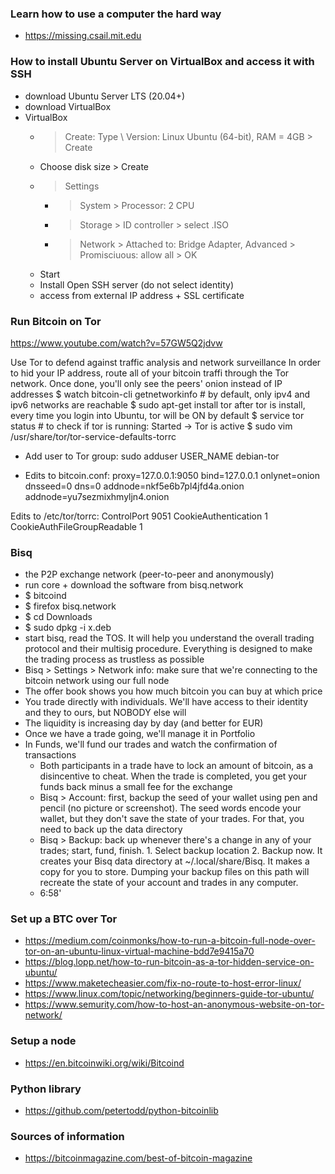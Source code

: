 ### Learn how to use a computer the hard way
- https://missing.csail.mit.edu

### How to install Ubuntu Server on VirtualBox and access it with SSH
- download Ubuntu Server LTS (20.04+)
- download VirtualBox
- VirtualBox
  - > Create: Type \ Version: Linux Ubuntu (64-bit), RAM = 4GB > Create
  - Choose disk size > Create
  - > Settings
    - > System > Processor: 2 CPU
    - > Storage > ID controller > select .ISO
    - > Network > Attached to: Bridge Adapter, Advanced > Promisciuous: allow all > OK
  - Start
  - Install Open SSH server (do not select identity)
  - access from external IP address + SSL certificate
    
### Run Bitcoin on Tor
https://www.youtube.com/watch?v=57GW5Q2jdvw

Use Tor to defend against traffic analysis and network surveillance
In order to hid your IP address, route all of your bitcoin traffi through the Tor network.
Once done, you'll only see the peers' onion instead of IP addresses
$ watch bitcoin-cli getnetworkinfo # by default, only ipv4 and ipv6 networks are reachable
$ sudo apt-get install tor
after tor is install, every time you login into Ubuntu, tor will be ON by default
$ service tor status # to check if tor is running: Started -> Tor is active
$ sudo vim /usr/share/tor/tor-service-defaults-torrc


- Add user to Tor group:
sudo adduser USER_NAME debian-tor

- Edits to bitcoin.conf:
proxy=127.0.0.1:9050
bind=127.0.0.1
onlynet=onion
dnsseed=0
dns=0
addnode=nkf5e6b7pl4jfd4a.onion
addnode=yu7sezmixhmyljn4.onion

Edits to /etc/tor/torrc:
ControlPort 9051
CookieAuthentication 1
CookieAuthFileGroupReadable 1

### Bisq
- the P2P exchange network (peer-to-peer and anonymously)
- run core + download the software from bisq.network
- $ bitcoind
- $ firefox bisq.network
- $ cd Downloads
- $ sudo dpkg -i x.deb
- start bisq, read the TOS. It will help you understand the overall trading protocol and their multisig procedure. Everything is designed to make the trading process as trustless as possible
- Bisq > Settings > Network info: make sure that we're connecting to the bitcoin network using our full node
- The offer book shows you how much bitcoin you can buy at which price
- You trade directly with individuals. We'll have access to their identity and they to ours, but NOBODY else will
- The liquidity is increasing day by day (and better for EUR)
- Once we have a trade going, we'll manage it in Portfolio
- In Funds, we'll fund our trades and watch the confirmation of transactions
  - Both participants in a trade have to lock an amount of bitcoin, as a disincentive to cheat. When the trade is completed, you get your funds back minus a small fee for the exchange
  - Bisq > Account: first, backup the seed of your wallet using pen and pencil
  (no picture or screenshot). The seed words encode your wallet, but they don't save the state of your trades. For that, you need to back up the data directory
  - Bisq > Backup: back up whenever there's a change in any of your trades; start, fund, finish. 1. Select backup location 2. Backup now. It creates your Bisq data directory at ~/.local/share/Bisq. It makes a copy for you to store. Dumping your backup files on this path will recreate the state of your account and trades in any computer.
  - 6:58'

### Set up a BTC over Tor
- https://medium.com/coinmonks/how-to-run-a-bitcoin-full-node-over-tor-on-an-ubuntu-linux-virtual-machine-bdd7e9415a70
- https://blog.lopp.net/how-to-run-bitcoin-as-a-tor-hidden-service-on-ubuntu/
- https://www.maketecheasier.com/fix-no-route-to-host-error-linux/
- https://www.linux.com/topic/networking/beginners-guide-tor-ubuntu/
- https://www.semurity.com/how-to-host-an-anonymous-website-on-tor-network/


### Setup a node
- https://en.bitcoinwiki.org/wiki/Bitcoind


### Python library
- https://github.com/petertodd/python-bitcoinlib

### Sources of information
- https://bitcoinmagazine.com/best-of-bitcoin-magazine
